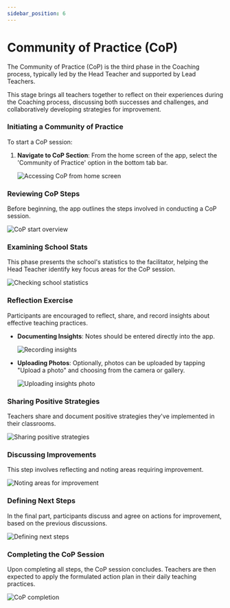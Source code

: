 ```yaml
---
sidebar_position: 6
---
```


# Community of Practice (CoP)

The Community of Practice (CoP) is the third phase in the Coaching process, typically led by the Head Teacher and supported by Lead Teachers.

This stage brings all teachers together to reflect on their experiences during the Coaching process, discussing both successes and challenges, and collaboratively developing strategies for improvement.

### Initiating a Community of Practice

To start a CoP session:

1. **Navigate to CoP Section**: From the home screen of the app, select the 'Community of Practice' option in the bottom tab bar.

   ![Accessing CoP from home screen](/img/community_of_practice/home.png)

### Reviewing CoP Steps

Before beginning, the app outlines the steps involved in conducting a CoP session.

![CoP start overview](/img/community_of_practice/start.png)

### Examining School Stats

This phase presents the school's statistics to the facilitator, helping the Head Teacher identify key focus areas for the CoP session.

![Checking school statistics](/img/community_of_practice/check-stats.png)

### Reflection Exercise

Participants are encouraged to reflect, share, and record insights about effective teaching practices.

- **Documenting Insights**: Notes should be entered directly into the app.

  ![Recording insights](/img/community_of_practice/insights.png)

- **Uploading Photos**: Optionally, photos can be uploaded by tapping "Upload a photo" and choosing from the camera or gallery.

  ![Uploading insights photo](/img/community_of_practice/insights-1.png)

### Sharing Positive Strategies

Teachers share and document positive strategies they've implemented in their classrooms.

![Sharing positive strategies](/img/community_of_practice/positives.png)

### Discussing Improvements

This step involves reflecting and noting areas requiring improvement.

![Noting areas for improvement](/img/community_of_practice/improvements.png)

### Defining Next Steps

In the final part, participants discuss and agree on actions for improvement, based on the previous discussions.

![Defining next steps](/img/community_of_practice/improvements.png)

### Completing the CoP Session

Upon completing all steps, the CoP session concludes. Teachers are then expected to apply the formulated action plan in their daily teaching practices.

![CoP completion](/img/community_of_practice/finish.png)
